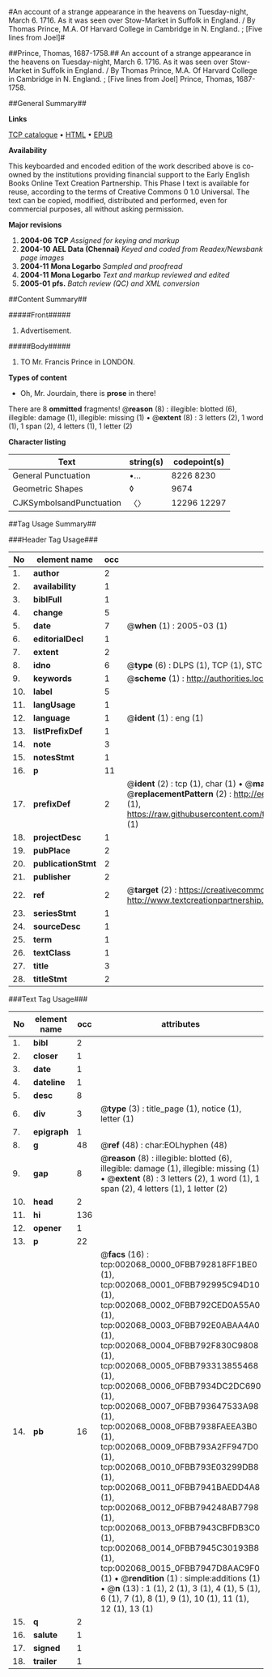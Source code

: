 #An account of a strange appearance in the heavens on Tuesday-night, March 6. 1716. As it was seen over Stow-Market in Suffolk in England. / By Thomas Prince, M.A. Of Harvard College in Cambridge in N. England. ; [Five lines from Joel]#

##Prince, Thomas, 1687-1758.##
An account of a strange appearance in the heavens on Tuesday-night, March 6. 1716. As it was seen over Stow-Market in Suffolk in England. / By Thomas Prince, M.A. Of Harvard College in Cambridge in N. England. ; [Five lines from Joel]
Prince, Thomas, 1687-1758.

##General Summary##

**Links**

[TCP catalogue](http://www.ota.ox.ac.uk/tcp/)  • 
[HTML](http://tei.it.ox.ac.uk/tcp/Texts-HTML/free/N01/N01743.html)  • 
[EPUB](http://tei.it.ox.ac.uk/tcp/Texts-EPUB/free/N01/N01743.epub)

**Availability**

This keyboarded and encoded edition of the
	       work described above is co-owned by the institutions
	       providing financial support to the Early English Books
	       Online Text Creation Partnership. This Phase I text is
	       available for reuse, according to the terms of Creative
	       Commons 0 1.0 Universal. The text can be copied,
	       modified, distributed and performed, even for
	       commercial purposes, all without asking permission.

**Major revisions**

1. __2004-06__ __TCP__ *Assigned for keying and markup*
1. __2004-10__ __AEL Data (Chennai)__ *Keyed and coded from Readex/Newsbank page images*
1. __2004-11__ __Mona Logarbo__ *Sampled and proofread*
1. __2004-11__ __Mona Logarbo__ *Text and markup reviewed and edited*
1. __2005-01__ __pfs.__ *Batch review (QC) and XML conversion*

##Content Summary##

#####Front#####

1. Advertisement.

#####Body#####

1. TO Mr. Francis Prince in LONDON.

**Types of content**

  * Oh, Mr. Jourdain, there is **prose** in there!

There are 8 **ommitted** fragments! 
 @__reason__ (8) : illegible: blotted (6), illegible: damage (1), illegible: missing (1)  •  @__extent__ (8) : 3 letters (2), 1 word (1), 1 span (2), 4 letters (1), 1 letter (2)

**Character listing**


|Text|string(s)|codepoint(s)|
|---|---|---|
|General Punctuation|•…|8226 8230|
|Geometric Shapes|◊|9674|
|CJKSymbolsandPunctuation|〈〉|12296 12297|

##Tag Usage Summary##

###Header Tag Usage###

|No|element name|occ|attributes|
|---|---|---|---|
|1.|__author__|2||
|2.|__availability__|1||
|3.|__biblFull__|1||
|4.|__change__|5||
|5.|__date__|7| @__when__ (1) : 2005-03 (1)|
|6.|__editorialDecl__|1||
|7.|__extent__|2||
|8.|__idno__|6| @__type__ (6) : DLPS (1), TCP (1), STC (1), NOTIS (1), IMAGE-SET (1), EVANS-CITATION (1)|
|9.|__keywords__|1| @__scheme__ (1) : http://authorities.loc.gov/ (1)|
|10.|__label__|5||
|11.|__langUsage__|1||
|12.|__language__|1| @__ident__ (1) : eng (1)|
|13.|__listPrefixDef__|1||
|14.|__note__|3||
|15.|__notesStmt__|1||
|16.|__p__|11||
|17.|__prefixDef__|2| @__ident__ (2) : tcp (1), char (1)  •  @__matchPattern__ (2) : ([0-9\-]+):([0-9IVX]+) (1), (.+) (1)  •  @__replacementPattern__ (2) : http://eebo.chadwyck.com/downloadtiff?vid=$1&page=$2 (1), https://raw.githubusercontent.com/textcreationpartnership/Texts/master/tcpchars.xml#$1 (1)|
|18.|__projectDesc__|1||
|19.|__pubPlace__|2||
|20.|__publicationStmt__|2||
|21.|__publisher__|2||
|22.|__ref__|2| @__target__ (2) : https://creativecommons.org/publicdomain/zero/1.0/ (1), http://www.textcreationpartnership.org/docs/. (1)|
|23.|__seriesStmt__|1||
|24.|__sourceDesc__|1||
|25.|__term__|1||
|26.|__textClass__|1||
|27.|__title__|3||
|28.|__titleStmt__|2||


###Text Tag Usage###

|No|element name|occ|attributes|
|---|---|---|---|
|1.|__bibl__|2||
|2.|__closer__|1||
|3.|__date__|1||
|4.|__dateline__|1||
|5.|__desc__|8||
|6.|__div__|3| @__type__ (3) : title_page (1), notice (1), letter (1)|
|7.|__epigraph__|1||
|8.|__g__|48| @__ref__ (48) : char:EOLhyphen (48)|
|9.|__gap__|8| @__reason__ (8) : illegible: blotted (6), illegible: damage (1), illegible: missing (1)  •  @__extent__ (8) : 3 letters (2), 1 word (1), 1 span (2), 4 letters (1), 1 letter (2)|
|10.|__head__|2||
|11.|__hi__|136||
|12.|__opener__|1||
|13.|__p__|22||
|14.|__pb__|16| @__facs__ (16) : tcp:002068_0000_0FBB792818FF1BE0 (1), tcp:002068_0001_0FBB792995C94D10 (1), tcp:002068_0002_0FBB792CED0A55A0 (1), tcp:002068_0003_0FBB792E0ABAA4A0 (1), tcp:002068_0004_0FBB792F830C9808 (1), tcp:002068_0005_0FBB793313855468 (1), tcp:002068_0006_0FBB7934DC2DC690 (1), tcp:002068_0007_0FBB793647533A98 (1), tcp:002068_0008_0FBB7938FAEEA3B0 (1), tcp:002068_0009_0FBB793A2FF947D0 (1), tcp:002068_0010_0FBB793E03299DB8 (1), tcp:002068_0011_0FBB7941BAEDD4A8 (1), tcp:002068_0012_0FBB794248AB7798 (1), tcp:002068_0013_0FBB7943CBFDB3C0 (1), tcp:002068_0014_0FBB7945C30193B8 (1), tcp:002068_0015_0FBB7947D8AAC9F0 (1)  •  @__rendition__ (1) : simple:additions (1)  •  @__n__ (13) : 1 (1), 2 (1), 3 (1), 4 (1), 5 (1), 6 (1), 7 (1), 8 (1), 9 (1), 10 (1), 11 (1), 12 (1), 13 (1)|
|15.|__q__|2||
|16.|__salute__|1||
|17.|__signed__|1||
|18.|__trailer__|1||
